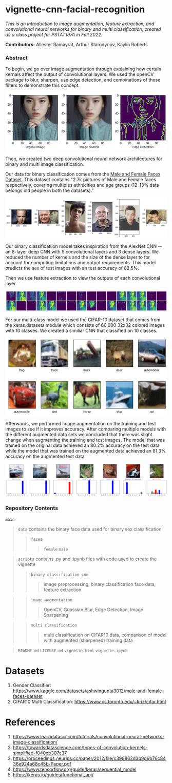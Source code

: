 # vignette-cnn-facial-recognition

*This is an introduction to image augmentation, feature extraction, and convolutional neural networks for  binary and multi classification; created as a class project for PSTAT197A in Fall 2022.*

**Contributors:** Allester Ramayrat, Arthur Starodynov, Kaylin Roberts

### Abstract

To begin, we go over image augmentation through explaining how certain kernals affect the output of convolutional layers. We used the openCV package to blur, sharpen, use edge detection, and combinations of those filters to demonstrate this concept.

![](./img/img_1.png)

Then, we created two deep convolutional neural network architectures for binary and multi image classification. 

Our data for binary classification comes from the [Male and Female Faces Dataset](https://www.kaggle.com/datasets/ashwingupta3012/male-and-female-faces-dataset). This dataset contains "2.7k pictures of Male and Female faces respectively, covering multiples ethnicities and age groups (12-13% data belongs old people in both the datasets)."

![](./img/img_2.png)

Our binary classificatiion model takes inspiration from the AlexNet CNN -- an 8-layer deep CNN with 5 convolutional layers and 3 dense layers. We reduced the number of kernels and the size of the dense layer to for account for computing limitations and output requirements. This model predicts the sex of test images with an test accuracy of 82.5%.
 
Then we use feature extraction to view the outputs of each convolutional layer.

![](./img/img_3.png)

For our multi-class model we used the CIFAR-10 dataset that comes from the keras.datasets module which consists of 60,000 32x32 colored images with 10 classes. We created a similiar CNN that classified on 10 classes. 

![](./img/img_4.png)

Afterwards, we performed image augmentation on the training and test images to see if it improves accuracy. After comparing multiple models with the different augmented data sets we concluded that there was slight  change when augmenting the training and test images. The model that was trained on the original data achieved an 80.2% accuracy on the test data while the model that was trained on the augmented data achieved an 81.3% accuracy on the augmented test data. 

![](./img/img_5.png)

### Repository Contents
`main`
> `data` contains the binary face data used for binary sex classification
>> `faces` 
>>> `female`
>>> `male`

> `scripts` contains .py and .ipynb files with code used to create the vignette
>> `binary classification cnn`
>>> image preprocessing, binary classification face data, feature extraction

>> `image augmentation`
>>> OpenCV, Guassian Blur, Edge Detection, Image Sharpening

>> `multi classification`
>>> multi classification on CIFAR10 data, comparison of model with augmented (sharpened) training data

> `README.md`
> `LICENSE.md`
> `vignette.html`
> `vignette.ipynb` 

# Datasets

1. Gender Classifier: https://www.kaggle.com/datasets/ashwingupta3012/male-and-female-faces-dataset
2. CIFAR10 Multi Classification: https://www.cs.toronto.edu/~kriz/cifar.html

# References
1. https://www.learndatasci.com/tutorials/convolutional-neural-networks-image-classification/
2. https://towardsdatascience.com/types-of-convolution-kernels-simplified-f040cb307c37
3. https://proceedings.neurips.cc/paper/2012/file/c399862d3b9d6b76c8436e924a68c45b-Paper.pdf
4. https://www.tensorflow.org/guide/keras/sequential_model
5. https://keras.io/guides/functional_api/
